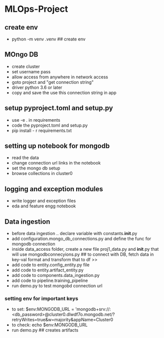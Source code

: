 # MLOps-Project

## create env
- python -m venv .venv  ## create env

## MOngo DB
- create cluster
- set username pass
- allow access from anywhere in network access
- goto project and "get connection string"
- driver python 3.6 or later
- copy and save the use this connection string in app

## setup pyproject.toml and setup.py
- use -e . in requirements
- code the pyproject.toml and setup.py
- pip install - r requirements.txt

## setting up notebook for mongodb
- read the data
- change connection url links in the notebook
- set the mongo db setup
- browse collections in cluster0

## logging and exception modules
- write logger and exception files
- eda and feature engg notebook

## Data ingestion
- before data ingestion .. declare variable with constants.__init__.py
- add configuration.mongo_db_connections.py and define the func for mongodb connection
- inside data_access folder, create a new file proj1_data.py and __init__.py that will use mongodbconnecyions.py    ## to connect with DB, fetch data in key-val format and transform that to df >>
- add code to entity.config_entity.py file 
- add code to entity.artifact_entity.py
- add code to components.data_ingestion.py 
- add code to pipeline.training_pipeline
- run demo.py to test mongobd connection url
### setting env for important keys
- to set: $env:MONGODB_URL = 'mongodb+srv://<username>:<db_password>@cluster0.dlwdf7o.mongodb.net/?retryWrites=true&w=majority&appName=Cluster0
- to check: echo $env:MONGODB_URL
- run demo.py ## creates artifacts


